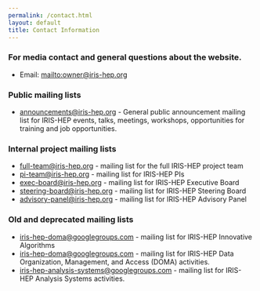 ```yaml
---
permalink: /contact.html
layout: default
title: Contact Information
---
```


### For media contact and general questions about the website. 
  * Email: <mailto:owner@iris-hep.org>

### Public mailing lists

  * [announcements@iris-hep.org](https://groups.google.com/a/iris-hep.org/forum/#!forum/announcements) - General public announcement mailing list for IRIS-HEP events, talks, meetings, workshops, opportunities for training and job opportunities.

### Internal project mailing lists

  * [full-team@iris-hep.org](mailto:full-team@iris-hep.org) - mailing list for the full IRIS-HEP project team
  * [pi-team@iris-hep.org](mailto:pi-team@iris-hep.org) - mailing list for IRIS-HEP PIs
  * [exec-board@iris-hep.org](mailto:exec-board@iris-hep.org) - mailing list for IRIS-HEP Executive Board
  * [steering-board@iris-hep.org](mailto:steering-board@iris-hep.org) - mailing list for IRIS-HEP Steering Board
  * [advisory-panel@iris-hep.org](mailto:advisory-panel@iris-hep.org) - mailing list for IRIS-HEP Advisory Panel

### Old and deprecated mailing lists

  * [iris-hep-doma@googlegroups.com](https://groups.google.com/forum/#!forum/iris-hep-innovative-algorithms) - mailing list for IRIS-HEP Innovative Algorithms
  * [iris-hep-doma@googlegroups.com](https://groups.google.com/forum/#!forum/iris-hep-doma) - mailing list for IRIS-HEP Data Organization, Management, and Access (DOMA) activities.
  * [iris-hep-analysis-systems@googlegroups.com](https://groups.google.com/forum/#!forum/iris-hep-analysis-systems) - mailing list for IRIS-HEP Analysis Systems activities.
